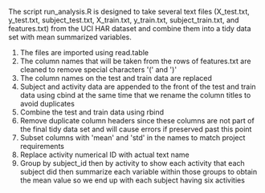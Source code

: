 The script run_analysis.R is designed to take several text files (X_test.txt, y_test.txt, subject_test.txt, X_train.txt, y_train.txt, subject_train.txt, and features.txt) from the UCI HAR dataset and combine them into a tidy data set with mean summarized variables.

1. The files are imported using read.table
2. The column names that will be taken from the rows of features.txt are cleaned to remove special characters '(' and ')'
3. The column names on the test and train data are replaced
4. Subject and activity data are appended to the front of the test and train data using cbind at the same time that we rename the column titles to avoid duplicates
5. Combine the test and train data using rbind
6. Remove duplicate column headers since these columns are not part of the final tidy data set and will cause errors if preserved past this point
7. Subset columns with 'mean' and 'std' in the names to match project requirements
8. Replace activity numerical ID with actual text name
9. Group by subject_id then by activity to show each activity that each subject did then summarize each variable within those groups to obtain the mean value so we end up with each subject having six activities
